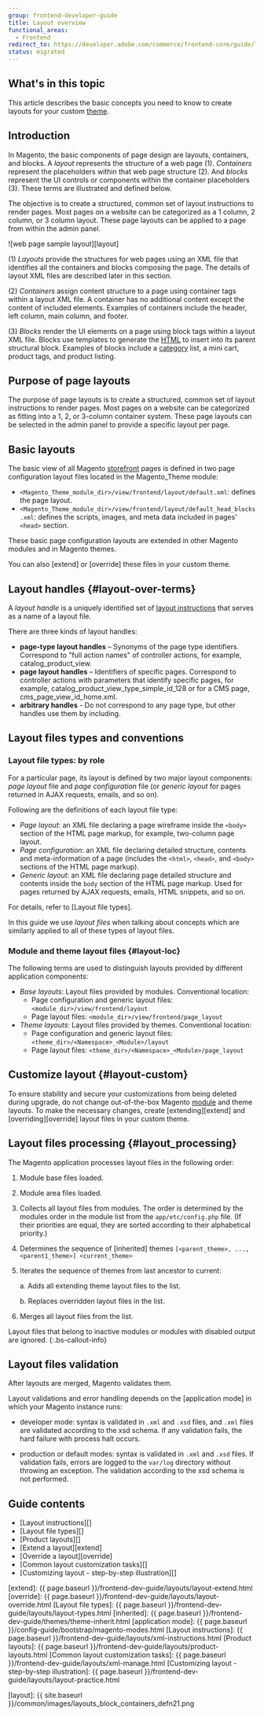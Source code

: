 ```yaml
---
group: frontend-developer-guide
title: Layout overview
functional_areas:
  - Frontend
redirect_to: https://developer.adobe.com/commerce/frontend-core/guide/layouts/
status: migrated
---
```


## What's in this topic

This article describes the basic concepts you need to know to create layouts for your custom [theme](https://glossary.magento.com/theme).

## Introduction

In Magento, the basic components of page design are layouts, containers, and blocks. A *layout* represents the structure of a web page (1). *Containers* represent the placeholders within that web page structure (2). And *blocks* represent the UI controls or components within the container placeholders (3). These terms are illustrated and defined below.

The objective is to create a structured, common set of layout instructions to render pages. Most pages on a website can be categorized as a 1 column, 2 column, or 3 column layout. These page layouts can be applied to a page from within the admin panel.

![web page sample layout][layout]

(1) *Layouts* provide the structures for web pages using an XML file that identifies all the containers and blocks composing the page. The details of layout XML files are described later in this section.

(2) *Containers* assign content structure to a page using container tags within a layout XML file. A container has no additional content except the content of included elements. Examples of containers include the header, left column, main column, and footer.

(3) *Blocks* render the UI elements on a page using block tags within a layout XML file. Blocks use templates to generate the [HTML](https://glossary.magento.com/html) to insert into its parent structural block. Examples of blocks include a [category](https://glossary.magento.com/category) list, a mini cart, product tags, and product listing.

## Purpose of page layouts

The purpose of page layouts is to create a structured, common set of layout instructions to render pages. Most pages on a website can be categorized as fitting into a 1, 2, or 3-column container system. These page layouts can be selected in the admin panel to provide a specific layout per page.

## Basic layouts

The basic view of all Magento [storefront](https://glossary.magento.com/storefront) pages is defined in two page configuration layout files located in the Magento_Theme module:

*  `<Magento_Theme_module_dir>/view/frontend/layout/default.xml`: defines the page layout.
*  `<Magento_Theme_module_dir>/view/frontend/layout/default_head_blocks.xml`: defines the scripts, images, and meta data included in pages' `<head>` section.

These basic page configuration layouts are extended in other Magento modules and in Magento themes.

You can also [extend] or [override] these files in your custom theme.

## Layout handles {#layout-over-terms}

A *layout handle* is a uniquely identified set of [layout instructions](https://glossary.magento.com/layout-instructions) that serves as a name of a layout file.

There are three kinds of layout handles:

*  **page-type layout handles** – Synonyms of the page type identifiers. Correspond to "full action names" of controller actions, for example, catalog_product_view.
*  **page layout handles** – Identifiers of specific pages. Correspond to controller actions with parameters that identify specific pages, for example, catalog_product_view_type_simple_id_128 or for a CMS page, cms_page_view_id_home.xml.
*  **arbitrary handles** - Do not correspond to any page type, but other handles use them by including.

## Layout files types and conventions

### Layout file types: by role

For a particular page, its layout is defined by two major layout components: *page layout* file and *page configuration* file (or *generic layout* for pages returned in AJAX requests, emails, and so on).

Following are the definitions of each layout file type:

*  *Page layout*: an XML file declaring a page wireframe inside the `<body>` section of the HTML page markup, for example, two-column page layout.
*  *Page configuration*: an XML file declaring detailed structure, contents and meta-information of a page (includes the `<html>`, `<head>`, and `<body>` sections of the HTML page markup).
*  *Generic layout*: an XML file declaring page detailed structure and contents inside the `body` section of the HTML page markup. Used for pages returned by AJAX requests, emails, HTML snippets, and so on.

For details, refer to [Layout file types].

In this guide we use *layout files* when talking about concepts which are similarly applied to all of these types of layout files.

### Module and theme layout files {#layout-loc}

The following terms are used to distinguish layouts provided by different application components:

*  *Base layouts*: Layout files provided by modules. Conventional location:
   *  Page configuration and generic layout files: `<module_dir>/view/frontend/layout`
   *  Page layout files: `<module_dir>/view/frontend/page_layout`
*  *Theme layouts*: Layout files provided by themes. Conventional location:
   *  Page configuration and generic layout files: `<theme_dir>/<Namespace>_<Module>/layout`
   *  Page layout files: `<theme_dir>/<Namespace>_<Module>/page_layout`

## Customize layout {#layout-custom}

To ensure stability and secure your customizations from being deleted during upgrade, do not change out-of-the-box Magento [module](https://glossary.magento.com/module) and theme layouts.
To make the necessary changes, create [extending][extend] and [overriding][override] layout files in your custom theme.

## Layout files processing {#layout_processing}

The Magento application processes layout files in the following order:

1. Module base files loaded.
1. Module area files loaded.
1. Collects all layout files from modules. The order is determined by the modules order in the module list from the `app/etc/config.php` file. (If their priorities are equal, they are sorted according to their alphabetical priority.)
1. Determines the sequence of [inherited] themes `[<parent_theme>, ..., <parent1_theme>] <current_theme>`
1. Iterates the sequence of themes from last ancestor to current:

   a. Adds all extending theme layout files to the list.

   b. Replaces overridden layout files in the list.

1. Merges all layout files from the list.

Layout files that belong to inactive modules or modules with disabled output are ignored.
 {:.bs-callout-info}

## Layout files validation

After layouts are merged, Magento validates them.

Layout validations and error handling depends on the [application mode] in which your Magento instance runs:

*  developer mode: syntax is validated in `.xml` and `.xsd` files, and `.xml` files are validated according to the xsd schema. If any validation fails, the hard failure with process halt occurs.

*  production or default modes: syntax is validated in `.xml` and `.xsd` files. If validation fails, errors are logged to the `var/log` directory without throwing an exception. The validation according to the xsd schema is not performed.

## Guide contents

*  [Layout instructions][]
*  [Layout file types][]
*  [Product layouts][]
*  [Extend a layout][extend]
*  [Override a layout][override]
*  [Common layout customization tasks][]
*  [Customizing layout - step-by-step illustration][]

<!-- Link definitions -->
[extend]: {{ page.baseurl }}/frontend-dev-guide/layouts/layout-extend.html
[override]: {{ page.baseurl }}/frontend-dev-guide/layouts/layout-override.html
[Layout file types]: {{ page.baseurl }}/frontend-dev-guide/layouts/layout-types.html
[inherited]: {{ page.baseurl }}/frontend-dev-guide/themes/theme-inherit.html
[application mode]: {{ page.baseurl }}/config-guide/bootstrap/magento-modes.html
[Layout instructions]: {{ page.baseurl }}/frontend-dev-guide/layouts/xml-instructions.html
[Product layouts]: {{ page.baseurl }}/frontend-dev-guide/layouts/product-layouts.html
[Common layout customization tasks]: {{ page.baseurl }}/frontend-dev-guide/layouts/xml-manage.html
[Customizing layout - step-by-step illustration]: {{ page.baseurl }}/frontend-dev-guide/layouts/layout-practice.html

<!-- Image Definitions -->
[layout]: {{ site.baseurl }}/common/images/layouts_block_containers_defn21.png
